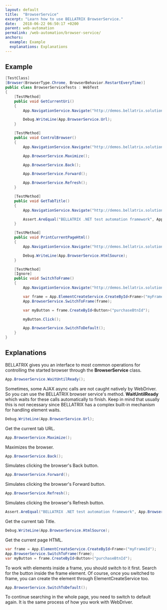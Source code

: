 ```yaml
---
layout: default
title:  "BrowserService"
excerpt: "Learn how to use BELLATRIX BrowserService."
date:   2018-06-22 06:50:17 +0200
parent: web-automation
permalink: /web-automation/browser-service/
anchors:
  example: Example
  explanations: Explanations
---
```

Example
-------
```csharp
[TestClass]
[Browser(BrowserType.Chrome, BrowserBehavior.RestartEveryTime)]
public class BrowserServiceTests : WebTest
{
    [TestMethod]
    public void GetCurrentUri()
    {
        App.NavigationService.Navigate("http://demos.bellatrix.solutions/");

        Debug.WriteLine(App.BrowserService.Url);
    }

    [TestMethod]
    public void ControlBrowser()
    {
        App.NavigationService.Navigate("http://demos.bellatrix.solutions/");

        App.BrowserService.Maximize();

        App.BrowserService.Back();

        App.BrowserService.Forward();

        App.BrowserService.Refresh();
    }

    [TestMethod]
    public void GetTabTitle()
    {
        App.NavigationService.Navigate("http://demos.bellatrix.solutions/");

        Assert.AreEqual("BELLATRIX .NET test automation framework", App.BrowserService.Title);
    }

    [TestMethod]
    public void PrintCurrentPageHtml()
    {
        App.NavigationService.Navigate("http://demos.bellatrix.solutions/");

        Debug.WriteLine(App.BrowserService.HtmlSource);
    }

    [TestMethod]
    [Ignore]
    public void SwitchToFrame()
    {
        App.NavigationService.Navigate("http://demos.bellatrix.solutions/");

        var frame = App.ElementCreateService.CreateById<Frame>("myFrameId");
        App.BrowserService.SwitchToFrame(frame);

        var myButton = frame.CreateById<Button>("purchaseBtnId");

        myButton.Click();

        App.BrowserService.SwitchToDefault();
    }
}
```

Explanations
------------
BELLATRIX gives you an interface to most common operations for controlling the started browser through the **BrowserService** class.
```csharp
App.BrowserService.WaitUntilReady();
```
Sometimes, some AJAX async calls are not caught natively by WebDriver. So you can use the BELLATRIX browser service's method. **WaitUntilReady** which waits for these calls automatically to finish. Keep in mind that usually this is not necessary since BELLATRIX has a complex built-in mechanism for handling element waits.
```csharp
Debug.WriteLine(App.BrowserService.Url);
```
Get the current tab URL.
```csharp
App.BrowserService.Maximize();
```
Maximizes the browser.
```csharp
App.BrowserService.Back();
```
Simulates clicking the browser's Back button.
```csharp
App.BrowserService.Forward();
```
Simulates clicking the browser's Forward button.
```csharp
App.BrowserService.Refresh();
```
Simulates clicking the browser's Refresh button.
```csharp
Assert.AreEqual("BELLATRIX .NET test automation framework", App.BrowserService.Title);
```
Get the current tab Title.
```csharp
Debug.WriteLine(App.BrowserService.HtmlSource);
```
Get the current page HTML.
```csharp
var frame = App.ElementCreateService.CreateById<Frame>("myFrameId");
App.BrowserService.SwitchToFrame(frame);
var myButton = frame.CreateById<Button>("purchaseBtnId");
```
To work with elements inside a frame, you should switch to it first. Search for the button inside the frame element. Of course, once you switched to frame, you can create the element through ElementCreateService too.
```csharp
App.BrowserService.SwitchToDefault();
```
To continue searching in the whole page, you need to switch to default again. It is the same process of how you work with WebDriver.